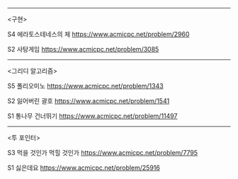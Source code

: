 
--------
<구현>

S4 에라토스테네스의 체 https://www.acmicpc.net/problem/2960

S2 사탕게임 https://www.acmicpc.net/problem/3085


----------

<그리디 알고리즘>


S5 폴리오미노  https://www.acmicpc.net/problem/1343

S2 잃어버린 괄호  https://www.acmicpc.net/problem/1541

S1 통나무 건너뛰기  https://www.acmicpc.net/problem/11497


--------

<투 포인터>


S3 먹을 것인가 먹힐 것인가  https://www.acmicpc.net/problem/7795

S1 싫은데요  https://www.acmicpc.net/problem/25916
